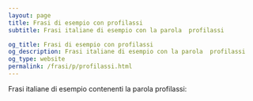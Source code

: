 ```yaml
---
layout: page
title: Frasi di esempio con profilassi 
subtitle: Frasi italiane di esempio con la parola  profilassi

og_title: Frasi di esempio con profilassi 
og_description: Frasi italiane di esempio con la parola  profilassi
og_type: website
permalink: /frasi/p/profilassi.html
---
```


Frasi italiane di esempio contenenti la parola profilassi:


